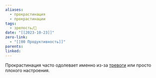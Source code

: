 ```yaml
---
aliases:
  - прокрастинация
  - прокрастинации
tags:
  - зрелость/🌱
date: "[[2023-10-23]]"
zero-link:
  - "[[00 Продуктивность]]"
parents: 
linked:
---
```

Прокрастинация часто одолевает именно из-за [тревоги](Тревожность.md) или просто плохого настроения.